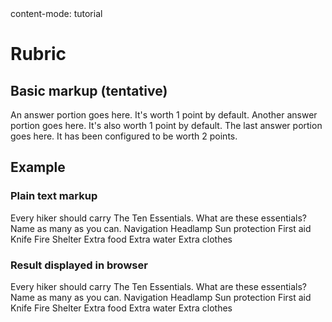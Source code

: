 <config>
content-mode: tutorial
</config>

# Rubric

## Basic markup (tentative)

<code-block language="xml">
<rubric for='your-question-id'>
<answer>An answer portion goes here. It's worth 1 point by default.</answer>
<answer>Another answer portion goes here. It's also worth 1 point by default.</answer>
<answer points=2>The last answer portion goes here. It has been configured to be worth 2 points.</answer>
</rubric>
</code-block>

## Example

### Plain text markup

<code-block language="xml">
<long-text-question id='ten-essentials'>
Every hiker should carry The Ten Essentials. What are these essentials? Name as many as you can.
</long-text-question>

<rubric for='ten-essentials'>
<answer>Navigation</answer>
<answer>Headlamp</answer>
<answer>Sun protection</answer>
<answer>First aid</answer>
<answer>Knife</answer>
<answer>Fire</answer>
<answer>Shelter</answer>
<answer>Extra food</answer>
<answer>Extra water</answer>
<answer>Extra clothes</answer>
</rubric>
</code-block>

### Result displayed in browser

<long-text-question id='ten-essentials'>
Every hiker should carry The Ten Essentials. What are these essentials? Name as many as you can.
</long-text-question>

<rubric for='ten-essentials'>
<answer>Navigation</answer>
<answer>Headlamp</answer>
<answer>Sun protection</answer>
<answer>First aid</answer>
<answer>Knife</answer>
<answer>Fire</answer>
<answer>Shelter</answer>
<answer>Extra food</answer>
<answer>Extra water</answer>
<answer>Extra clothes</answer>
</rubric>
